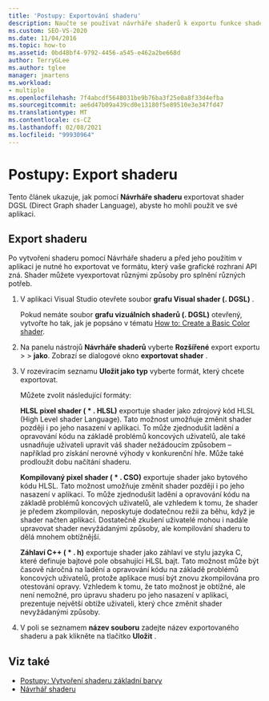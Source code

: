 ```yaml
---
title: 'Postupy: Exportování shaderu'
description: Naučte se používat návrháře shaderů k exportu funkce shaderu orientovaného grafického shaderu, abyste ji mohli použít ve své aplikaci.
ms.custom: SEO-VS-2020
ms.date: 11/04/2016
ms.topic: how-to
ms.assetid: 0bd48bf4-9792-4456-a545-e462a2be668d
author: TerryGLee
ms.author: tglee
manager: jmartens
ms.workload:
- multiple
ms.openlocfilehash: 7f4abcdf5648031be9b76ba3f25e0a8f33d4efba
ms.sourcegitcommit: ae6d47b09a439cd0e13180f5e89510e3e347fd47
ms.translationtype: MT
ms.contentlocale: cs-CZ
ms.lasthandoff: 02/08/2021
ms.locfileid: "99930964"
---
```

# <a name="how-to-export-a-shader"></a>Postupy: Export shaderu

Tento článek ukazuje, jak pomocí **Návrháře shaderu** exportovat shader DGSL (Direct Graph shader Language), abyste ho mohli použít ve své aplikaci.

## <a name="export-a-shader"></a>Export shaderu

Po vytvoření shaderu pomocí Návrháře shaderu a před jeho použitím v aplikaci je nutné ho exportovat ve formátu, který vaše grafické rozhraní API zná. Shader můžete vyexportovat různými způsoby pro splnění různých potřeb.

1. V aplikaci Visual Studio otevřete soubor **grafu Visual shader (. DGSL)** .

     Pokud nemáte soubor **grafu vizuálních shaderů (. DGSL)** otevřený, vytvořte ho tak, jak je popsáno v tématu [How to: Create a Basic Color shader](../designers/how-to-create-a-basic-color-shader.md).

2. Na panelu nástrojů **Návrháře shaderů** vyberte **Rozšířené** export exportu  >    >  **jako**. Zobrazí se dialogové okno **exportovat shader** .

3. V rozevíracím seznamu **Uložit jako typ** vyberte formát, který chcete exportovat.

     Můžete zvolit následující formáty:

     **HLSL pixel shader ( \* . HLSL)** exportuje shader jako zdrojový kód HLSL (High Level shader Language). Tato možnost umožňuje změnit shader později i po jeho nasazení v aplikaci. To může zjednodušit ladění a opravování kódu na základě problémů koncových uživatelů, ale také usnadňuje uživateli upravit váš shader nežádoucím způsobem – například pro získání nerovné výhody v konkurenční hře. Může také prodloužit dobu načítání shaderu.

     **Kompilovaný pixel shader ( \* . CSO)** exportuje shader jako bytového kódu HLSL. Tato možnost umožňuje změnit shader později i po jeho nasazení v aplikaci. To může zjednodušit ladění a opravování kódu na základě problémů koncových uživatelů, ale vzhledem k tomu, že shader je předem zkompilován, neposkytuje dodatečnou režii za běhu, když je shader načten aplikací. Dostatečně zkušení uživatelé mohou i nadále upravovat shader nevyžádanými způsoby, ale kompilování shaderu to dělá mnohem obtížnější.

     **Záhlaví C++ ( \* . h)** exportuje shader jako záhlaví ve stylu jazyka C, které definuje bajtové pole obsahující HLSL bajt. Tato možnost může být časově náročná na ladění a opravování kódu na základě problémů koncových uživatelů, protože aplikace musí být znovu zkompilována pro otestování opravy. Vzhledem k tomu, že tato možnost je obtížné, ale není nemožné, pro úpravu shaderu po jeho nasazení v aplikaci, prezentuje největší obtíže uživateli, který chce změnit shader nevyžádanými způsoby.

4. V poli se seznamem **název souboru** zadejte název exportovaného shaderu a pak klikněte na tlačítko **Uložit** .

## <a name="see-also"></a>Viz také

- [Postupy: Vytvoření shaderu základní barvy](../designers/how-to-create-a-basic-color-shader.md)
- [Návrhář shaderu](../designers/shader-designer.md)
